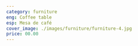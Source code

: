 ```yaml
---
category: furniture
eng: Coffee table
esp: Mesa de café
cover_image: ./images/furniture/furniture-4.jpg
price: 00.00
---
```

 

